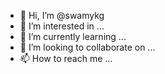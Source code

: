- 👋 Hi, I’m @swamykg
- 👀 I’m interested in ...
- 🌱 I’m currently learning ...
- 💞️ I’m looking to collaborate on ...
- 📫 How to reach me ...

<!---
swamykg/swamykg is a ✨ special ✨ repository because its `README.md` (this file) appears on your GitHub profile.
You can click the Preview link to take a look at your changes.
--->
